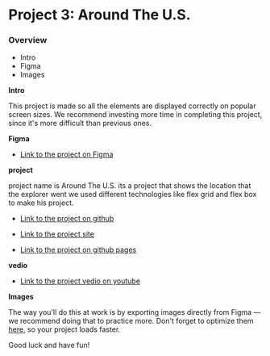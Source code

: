 # Project 3: Around The U.S.

### Overview

- Intro
- Figma
- Images

**Intro**

This project is made so all the elements are displayed correctly on popular screen sizes. We recommend investing more time in completing this project, since it's more difficult than previous ones.

**Figma**

- [Link to the project on Figma](https://www.figma.com/file/ii4xxsJ0ghevUOcssTlHZv/Sprint-3%3A-Around-the-US?node-id=0%3A1)

**project**

project name is Around The U.S.
its a project that shows the location that the explorer went
we used different technologies like flex grid and flex box to make his project.

- [Link to the project on github](https://github.com/mowlana20/se_project_aroundtheus)

- [Link to the project site](https://mowlana20.github.io/se_project_aroundtheus/)

- [Link to the project on github pages](https://mowlana20.github.io/se_project_aroundtheus/)

**vedio**

- [Link to the project vedio on youtube](https://youtu.be/4Gy2_Aomqng)

**Images**

The way you'll do this at work is by exporting images directly from Figma — we recommend doing that to practice more. Don't forget to optimize them [here](https://tinypng.com/), so your project loads faster.

Good luck and have fun!
